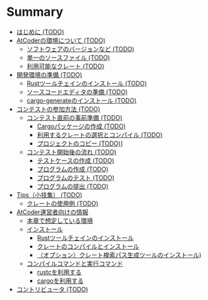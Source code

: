 <!-- -*- coding:utf-8-unix -*- -->

# Summary

- [はじめに (TODO)](./introduction.md)
- [AtCoderの環境について (TODO)](./todo.md)
  - [ソフトウェアのバージョンなど (TODO)](./todo.md)
  - [単一のソースファイル (TODO)](./todo.md)
  - [利用可能なクレート (TODO)](./todo.md)
- [開発環境の準備 (TODO)](./installation/index.md)
  - [Rustツールチェインのインストール (TODO)](./installation/toolchain.md)
  - [ソースコードエディタの準備 (TODO)](./installation/editor.md)
  - [cargo-generateのインストール (TODO)](./installation/cargo-generate.md)
- [コンテストの参加方法 (TODO)](./participate/index.md)
  - [コンテスト直前の事前準備 (TODO)](./participate/before-contest/index.md)
    - [Cargoパッケージの作成 (TODO)](./participate/before-contest/generate-project.md)
    - [利用するクレートの選択とコンパイル (TODO)](./participate/before-contest/choose-crates.md)
    - [プロジェクトのコピー (TODO)](./participate/before-contest/copy-project.md)]
  - [コンテスト開始後の流れ (TODO)](./participate/during-contest/index.md)
    - [テストケースの作成 (TODO)](./todo.md)
    - [プログラムの作成 (TODO)](./todo.md)
    - [プログラムのテスト (TODO)](./todo.md)
    - [プログラムの提出 (TODO)](./todo.md)
- [Tips（小技集） (TODO)](./todo.md)
  - [クレートの使用例 (TODO)](./todo.md)
- [AtCoder運営者向けの情報](./atcoder-env/index.md)
  - [本章で想定している環境](./atcoder-env/supported-environment.md)
  - [インストール](./atcoder-env/installation.md)
    - [Rustツールチェインのインストール](./atcoder-env/installing-rust-toolchain.md)
    - [クレートのコンパイルとインストール](./atcoder-env/installing-rust-crates.md)
    - [（オプション）クレート検索パス生成ツールのインストール](./atcoder-env/installing-rustc-dep-option-generator.md))
  - [コンパイルコマンドと実行コマンド](./atcoder-env/compiling-and-running-program.md)
      - [rustcを利用する](./atcoder-env/compiling-and-running-using-rustc.md)
      - [cargoを利用する](./atcoder-env/compiling-and-running-using-cargo.md)
- [コントリビュータ (TODO)](./contributors.md)
